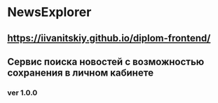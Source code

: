 # NewsExplorer
## https://iivanitskiy.github.io/diplom-frontend/
## Сервис поиска новостей c возможностью сохранения в личном кабинете
### ver 1.0.0
